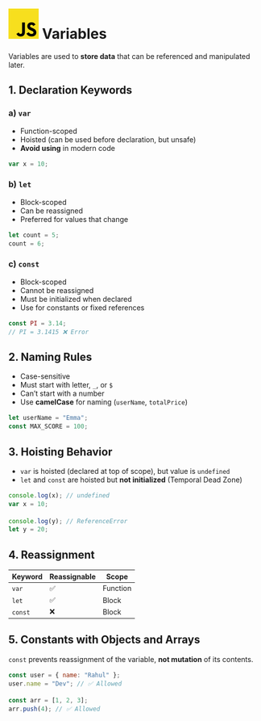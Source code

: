 # ![ ](../assets/js-logo.svg) Variables

Variables are used to **store data** that can be referenced and manipulated later.

## 1. Declaration Keywords

### a) `var`

* Function-scoped
* Hoisted (can be used before declaration, but unsafe)
* **Avoid using** in modern code

```js
var x = 10;
```

### b) `let`

* Block-scoped
* Can be reassigned
* Preferred for values that change

```js
let count = 5;
count = 6;
```

### c) `const`

* Block-scoped
* Cannot be reassigned
* Must be initialized when declared
* Use for constants or fixed references

```js
const PI = 3.14;
// PI = 3.1415 ❌ Error
```

## 2. Naming Rules

* Case-sensitive
* Must start with letter, `_`, or `$`
* Can’t start with a number
* Use **camelCase** for naming (`userName`, `totalPrice`)

```js
let userName = "Emma";
const MAX_SCORE = 100;
```

## 3. Hoisting Behavior

* `var` is hoisted (declared at top of scope), but value is `undefined`
* `let` and `const` are hoisted but **not initialized** (Temporal Dead Zone)

```js
console.log(x); // undefined
var x = 10;

console.log(y); // ReferenceError
let y = 20;
```

## 4. Reassignment

| Keyword | Reassignable | Scope    |
| ------- | ------------ | -------- |
| `var`   | ✅           | Function |
| `let`   | ✅           | Block    |
| `const` | ❌           | Block    |

## 5. Constants with Objects and Arrays

`const` prevents reassignment of the variable, **not mutation** of its contents.

```js
const user = { name: "Rahul" };
user.name = "Dev"; // ✅ Allowed

const arr = [1, 2, 3];
arr.push(4); // ✅ Allowed
```
